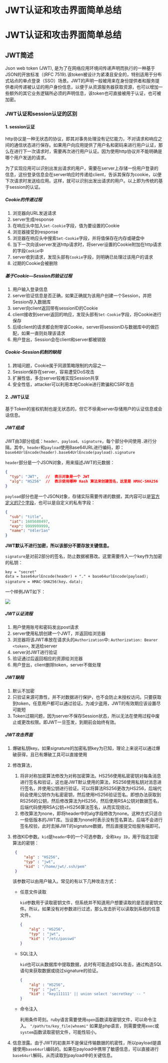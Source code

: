 # JWT认证和攻击界面简单总结




# JWT认证和攻击界面简单总结

## JWT简述

Json web token (JWT), 是为了在网络应用环境间传递声明而执行的一种基于JSON的开放标准（(RFC 7519).该token被设计为紧凑且安全的，特别适用于分布式站点的单点登录（SSO）场景。JWT的声明一般被用来在身份提供者和服务提供者间传递被认证的用户身份信息，以便于从资源服务器获取资源，也可以增加一些额外的其它业务逻辑所必须的声明信息，该token也可直接被用于认证，也可被加密。

### JWT认证和session认证的区别

#### 1. session认证

http协议是一种无状态的协议，即其对事务处理没有记忆能力，不对请求和响应之间的通信状态进行保存。如果用户向应用提供了用户名和密码来进行用户认证，那么在进行下一次请求时，需要再次进行用户认证。因为使用http协议并不能明确是哪个用户发送的请求。

为了实现应用可以识别出发出请求的用户，需要在server上存储一份用户登录的信息，这份登录信息会在server响应时传递给client，告诉其保存为cookie，以便下次请求时发送给应用。这样，就可以识别出发出请求的用户。以上即为传统的基于session的认证。

##### Cookie的传递过程

1. 浏览器向URL发送请求
2. server生成response
3. 在响应头中加入`Set-Cookie`字段，值为要设置的Cookie
4. 浏览器接受到response
5. 浏览器在响应头中搜索`Set-Cookie`字段，并将值保存在内存或硬盘中
6. 当下一次向该server发送http请求时，将server设置的Cookie附加在http请求的字段`Cookie`中
7. server收到请求，发现头部有`Cookie`字段，则明确已处理过该用户的请求
8. 过期的Cookie会被删除

##### 基于Cookie—Session的验证过程

1. 用户输入登录信息
2. server验证信息是否正确，如果正确就为该用户创建一个Session，并把Session存入数据库
3. server向client返回带有sessionID的Cookie
4. client接收到server返回的响应，发现头部有`Set-Cookie`字段，将Cookie进行保存
5. 后续client的请求都会附带该Cookie，server将sessionID与数据库中的做匹配，如果一直则处理该请求
6. 用户登出，Session会在client和server都被销毁

##### Cookie-Session机制的缺陷

1. 跨域问题，Cookie属于同源策略限制的内容之一
2. Session保存在server，容易遭受DoS攻击
3. 扩展性低，多台server较难实现Session共享
4. 安全性低，attacker可以利用本地Cookie进行欺骗和CSRF攻击

#### 2. JWT认证

基于Token的鉴权机制也是无状态的，但它不徐奥server存储用户的认证信息或会话信息。

##### JWT组成

JWT由3部分组成：`header`、`payload`、`signature`，每个部分中间使用`.`进行分隔，其中，`header`和`payload`使用Base64URL进行编码，即：
`base64UrlEncode(header).base64UrlEncode(payload).signature`

`header`部分是一个JSON对象，用来描述JWT的元数据：

```json
{
  "typ": "JWT",   //  表示对象是一个 JWT
  "alg": "HS256"  //  表示使用哪种 Hash 算法来创建签名，这里是 HMAC-SHA256
}
```

`payload`部分也是一个JSON对象，存储实际需要传递的数据，其内容可以是[官方定义的7个字段](https://en.wikipedia.org/wiki/JSON_Web_Token#Standard_fields)，也可以是自定义的私有字段：

```json
{
  "sub": "title",
  "iat": 1605688497,
  "exp": 9999999999,
  "name": "V4ler1an"
}
```

**JWT默认不进行加密，所以该部分不要存放关键信息。**

`signature`是对前2部分的签名，防止数据被篡改。这里需要传入一个key作为加密的私钥：

```
key = "secret"
data = base64urlEncode(header) + "." + base64urlEncode(payload);
signature = HMAC-SHA256(key，data);
```

一个样例JWT如下：

![](https://cdn.jsdelivr.net/gh/AlexsanderShaw/BlogImages@main/img/CVE-2020-16899/JWT_example.png)

##### JWT认证流程

1. 用户使用账号和密码发出post请求
2. server使用私钥创建一个JWT，并返回给浏览器
3. 浏览器将该JWT串放在请求头的`Authorization`中:
   `Authorization: Bearer <token>`,
   发送给server
4. server对JWT进行验证
5. 验证通过后返回相应的资源给浏览器
6. 用户登出，client删除token，server不做处理

##### JWT缺陷

1. 默认不加密
2. 只验证来源可靠性，并不对数据进行保护，也不会防止未授权访问。只要获取到token，任意用户都可以通过验证。为减少盗用，JWT的有效期应该设置尽可能短
3. Token过期问题，因为server不保存Session状态，所以无法在使用过程中废止或更改权限。即JWT一旦签发，到期前会始终有效。

##### JWT攻击界面

1. 爆破私钥key。如果signature的加密私钥key为已知，理论上来说可以通过爆破获得，且已有爆破工具可以直接使用
2. 修改算法，
   1. 将非对称加密算法修改为对称加密算法。HS256使用私密密钥对每条消息进行签名和验证，这也是JWT默认使用的算法，RS256使用私钥对消息进行签名，并使用公钥进行验证。可以将算法RS256更改为HS256，后端代码会使用公钥作为私密密钥，然后使用HS256验证签名。即想办法获取到RS256的公钥，然后修改算法为HS256，然后使用RSA公钥对数据签名，后端代码使用RSA公钥+HS256算法签名，从而实现绕过。
   2. 修改算法为none，即将header中的alg字段修改为none。这种方式只适合一些低版本的JWT库。当设置为none时表示没有签名算法，后端不会进行签名校验，此时去掉JWT的signature数据，然后直接提交给服务端即可。

3. 修改KID参数。`kid`是`header`中的一个可选参数，全称`key ID`，用于指定加密算法的密钥：

   ```json
    {
        "alg" : "HS256",
        "typ" : "jwt",
        "kid" : "/home/jwt/.ssh/pem"
    }
   ```

    该参数可以由用户输入。常见的有以下几种攻击方式：
    - 任意文件读取

        `kid`参数用于读取密钥文件，但系统并不知道用户想要读取的是否是密钥文件。所以，如果没有对参数进行过滤，那么攻击折可以读取到系统的任意文件。

        ```json
        {
            "alg" : "HS256",
            "typ" : "jwt",
            "kid" : "/etc/passwd"
        }
        ```

    - SQL注入

        `kid`也可以从数据库中提取数据，此时有可能造成SQL攻击，通过构造SQL语句来获取数据或绕过signature的验证。

        ```json
        {
            "alg" : "HS256",
            "typ" : "jwt",
            "kid" : "key111111' || union select 'secretkey' -- "
        }
        ```

    - 命令注入

        利用条件苛刻。ruby语言需要使用`open`函数读取密钥文件，可以命令注入。
        `"/path/to/key_file|whoami"`
        如果是php语言，则需要使用`exec`或`system`函数读取密钥文件，可能性较小。

4. 信息泄露。由于JWT的初衷并不是保证传输数据的机密性，所以payload是直接使用`base64url`编码的。如果在payload中携带了敏感信息，可以直接进行`base64url`解码，从而读取到payload中的关键信息。


